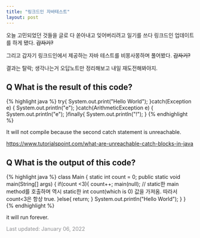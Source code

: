 ```yaml
---
title: "링크드인 자바테스트"
layout: post
---
```


오늘 고민되었던 것들을 글로 다 쏟아내고 잊어버리려고 일기를 쓰다 링크드인 업데이트를 하게 됐다. ~~갑자기?~~ 

그리고 갑자기 링크드인에서 제공하는 자바 테스트를 비몽사몽하며 풀어봤다. ~~갑자기?~~ 

결과는 탈락; 생각나는거 오답노트만 정리해보고 내일 재도전해봐야지.

## Q What is the result of this code?

{% highlight java %}
try{
  System.out.print("Hello World");
}catch(Exception e) {
  System.out.println("e");
}catch(ArithmeticException e) {
 System.out.println("e");
}finally{
 System.out.println("!");
}
{% endhighlight %}

It will not compile because the second catch statement is unreachable.

https://www.tutorialspoint.com/what-are-unreachable-catch-blocks-in-java

## Q What is the output of this code?

{% highlight java %}
class Main {
  static int count = 0;
  public static void main(String[] args)  {
if(count <3){
count++; 
main(null); // static한 main method를 호출하며 역시 static한 int count(which is 0) 값을 가져옴. 따라서 count<3은 항상 true.
}else{
  return;
   }
   System.out.println("Hello World");
  }
}
{% endhighlight %}

it will run forever.




<font color='#909194'>Last updated: January 06, 2022</font>